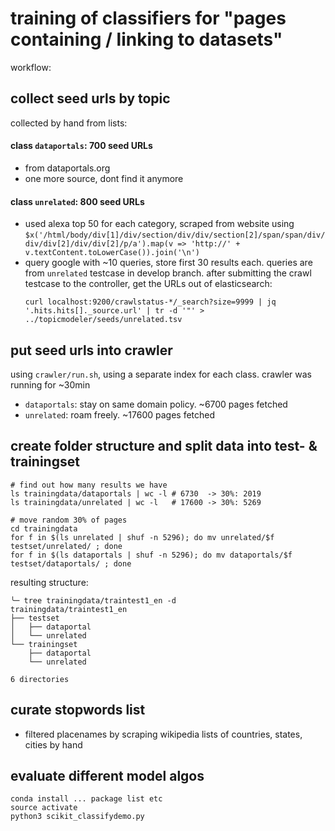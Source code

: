 # training of classifiers for "pages containing / linking to datasets"

workflow:

## collect seed urls by topic
collected by hand from lists:

#### class `dataportals`: 700 seed URLs
- from dataportals.org
- one more source, dont find it anymore

#### class `unrelated`: 800 seed URLs
- used alexa top 50 for each category, scraped from website using `$x('/html/body/div[1]/div/section/div/div/section[2]/span/span/div/div/div[2]/div/div[2]/p/a').map(v => 'http://' + v.textContent.toLowerCase()).join('\n')`
- query google with ~10 queries, store first 30 results each. queries are from `unrelated` testcase in develop branch.
  after submitting the crawl testcase to the controller, get the URLs out of elasticsearch:
    ```
    curl localhost:9200/crawlstatus-*/_search?size=9999 | jq '.hits.hits[]._source.url' | tr -d '"' > ../topicmodeler/seeds/unrelated.tsv 
    ```

## put seed urls into crawler
using `crawler/run.sh`, using a separate index for each class.
crawler was running for ~30min

- `dataportals`: stay on same domain policy. ~6700 pages fetched
- `unrelated`: roam freely. ~17600 pages fetched

## create folder structure and split data into test- & trainingset
```
# find out how many results we have
ls trainingdata/dataportals | wc -l # 6730  -> 30%: 2019
ls trainingdata/unrelated | wc -l   # 17600 -> 30%: 5269

# move random 30% of pages
cd trainingdata
for f in $(ls unrelated | shuf -n 5296); do mv unrelated/$f testset/unrelated/ ; done
for f in $(ls dataportals | shuf -n 5296); do mv dataportals/$f testset/dataportals/ ; done
```

resulting structure:
```
╰─ tree trainingdata/traintest1_en -d
trainingdata/traintest1_en
├── testset
│   ├── dataportal
│   └── unrelated
└── trainingset
    ├── dataportal
    └── unrelated

6 directories
```

## curate stopwords list
- filtered placenames by scraping wikipedia lists of countries, states, cities by hand

## evaluate different model algos
```
conda install ... package list etc
source activate
python3 scikit_classifydemo.py
```
